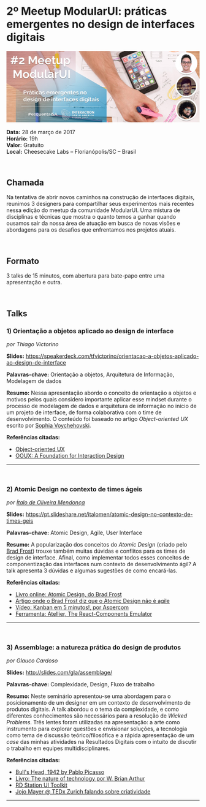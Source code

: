 # 2º Meetup ModularUI: práticas emergentes no design de interfaces digitais

![image](images/2017-03-28/cover.jpg)  

**Data:** 28 de março de 2017  
**Horário:** 19h  
**Valor:** Gratuito  
**Local:** Cheesecake Labs – Florianópolis/SC – Brasil

<br/>

## Chamada
Na tentativa de abrir novos caminhos na construção de interfaces digitais, reunimos 3 designers para compartilhar seus experimentos mais recentes nessa edição do meetup da comunidade ModularUI. Uma mistura de disciplinas e técnicas que mostra o quanto temos a ganhar quando ousamos sair da nossa área de atuação em busca de novas visões e abordagens para os desafios que enfrentamos nos projetos atuais.

<br/>

## Formato
3 talks de 15 minutos, com abertura para bate-papo entre uma apresentação e outra.

<br/>

## Talks

### 1) Orientação a objetos aplicado ao design de interface
*por Thiago Victorino*

**Slides:** https://speakerdeck.com/tfvictorino/orientacao-a-objetos-aplicado-ao-design-de-interface  

**Palavras-chave:** Orientação a objetos, Arquitetura de Informação, Modelagem de dados    

**Resumo:** Nessa apresentação abordo o conceito de orientação a objetos e motivos pelos quais considero importante aplicar esse mindset durante o processo de modelagem de dados e arquitetura de informação no início de um projeto de interface, de forma colaborativa com o time de desenvolvimento. O conteúdo foi baseado no artigo _Object-oriented UX_ escrito por [Sophia Voychehovski](https://twitter.com/sophiavux).

**Referências citadas:**  
- [Object-oriented UX](https://alistapart.com/article/object-oriented-ux)  
- [OOUX: A Foundation for Interaction Design](https://alistapart.com/article/ooux-a-foundation-for-interaction-design)

***

<br/>

### 2) Atomic Design no contexto de times ágeis
*por [Ítalo de Oliveira Mendonça](http://www.italomen.com.br)*

**Slides:** https://pt.slideshare.net/italomen/atomic-design-no-contexto-de-times-geis  

**Palavras-chave:** Atomic Design, Agile, User Interface

**Resumo:** A popularização dos conceitos do _Atomic Design_ (criado pelo [Brad Frost](https://twitter.com/brad_frost)) trouxe também muitas dúvidas e conflitos para os times de design de interface. Afinal, como implementar todos esses conceitos de componentização das interfaces num contexto de desenvolvimento ágil? A talk apresenta 3 dúvidas e algumas sugestões de como encará-las.

**Referências citadas:**<br/>
- [Livro online: Atomic Design, do Brad Frost](http://atomicdesign.bradfrost.com/)<br/>
- [Artigo onde o Brad Frost diz que o Atomic Design não é agile](http://bradfrost.com/blog/post/techcrunch/)<br/>
- [Vídeo: Kanban em 5 minutos!, por Aspercom](http://aspercom.com.br/o-que-e-kanban/)<br/>
- [Ferramenta: Atellier, The React-Components Emulator](http://scup.github.io/atellier/)<br/>

***

<br/>

### 3) Assemblage: a natureza prática do design de produtos
*por Glauco Cardoso*

**Slides:** http://slides.com/gla/assemblage/

**Palavras-chave:** Complexidade, Design, Fluxo de trabalho

**Resumo:** Neste seminário apresentou-se uma abordagem para o posicionamento de um designer em um contexto de desenvolvimento de produtos digitais. A talk abordou o o tema da complexidade, e como diferentes conhecimentos são necessários para a resolução de _Wicked Problems_. Três lentes foram utilizadas na apresentação: a arte como instrumento para explorar questões e envisionar soluções, a tecnologia como tema de discussão teórico/filosófica e a rápida apresentação de um _case_ das minhas atividades na Resultados Digitais com o intuito de discutir o trabalho em equipes multidisciplinares.

**Referências citadas:**<br/>
- [Bull's Head, 1942 by Pablo Picasso](http://www.pablopicasso.org/bull-head.jsp)<br />
- [Livro: The nature of technology por W. Brian Arthur](https://www.amazon.com.br/Nature-Technology-What-How-Evolves-ebook/dp/B002RI9W16/ref=sr_1_4?ie=UTF8&qid=1491159789&sr=8-4&keywords=the+nature+of+technology)<br/>
- [RD Station UI Toolkit](http://ui-toolkit.rdstation.com.br)<br />
- [Jojo Mayer @ TEDx Zurich falando sobre criatividade](https://www.youtube.com/watch?v=KExLCJAuTXA)<br />

***

